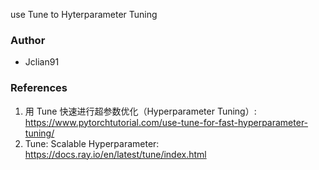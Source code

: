 use Tune to Hyterparameter Tuning

### Author

- Jclian91

### References

1. 用 Tune 快速进行超参数优化（Hyperparameter Tuning）: https://www.pytorchtutorial.com/use-tune-for-fast-hyperparameter-tuning/
2. Tune: Scalable Hyperparameter: https://docs.ray.io/en/latest/tune/index.html